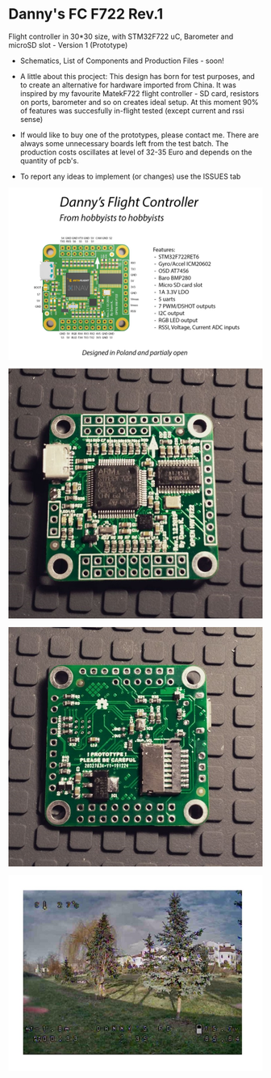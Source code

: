 # Danny's FC F722 Rev.1
Flight controller in 30*30 size, with STM32F722 uC, Barometer and microSD slot - Version 1 (Prototype)

* Schematics, List of Components and Production Files - soon!

* A little about this procject:
This design has born for test purposes, and to create an alternative for hardware imported from China.
It was inspired by my favourite MatekF722 flight controller - SD card, resistors on ports, barometer and so on creates ideal setup.
At this moment 90% of features was succesfully in-flight tested (except current and rssi sense)


* If would like to buy one of the prototypes, please contact me. There are always some unnecessary boards left from the test batch. The production costs oscillates at level of 32-35 Euro and depends on the quantity of pcb's.

* To report any ideas to implement (or changes) use the ISSUES tab

![Short manual](https://github.com/dnuk/Danny-s-FC-F722-Rev.1-proto/blob/master/PHOTOS/manual.jpg)

![Top view](https://github.com/dnuk/Danny-s-FC-F722-Rev.1-proto/blob/master/PHOTOS/TOP_ASSEMBLED.jpg)

![Bottom view](https://github.com/dnuk/Danny-s-FC-F722-Rev.1-proto/blob/master/PHOTOS/BOTTOM_ASSEMBLED.jpg)

![OSD](https://github.com/dnuk/Danny-s-FC-F722-Rev.1-proto/blob/master/PHOTOS/OSD.jpg)
